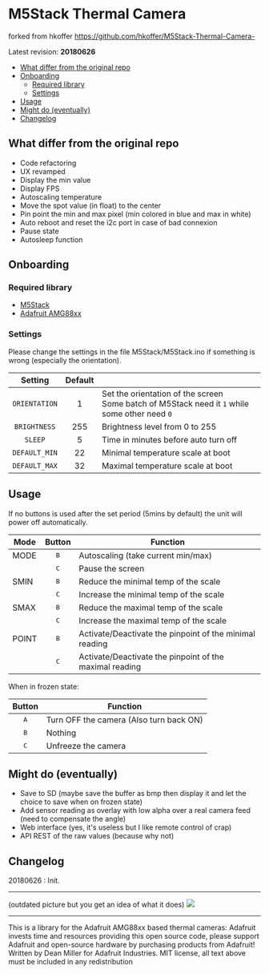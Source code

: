 # M5Stack Thermal Camera
forked from hkoffer https://github.com/hkoffer/M5Stack-Thermal-Camera-

Latest revision: **20180626**

* [What differ from the original repo](#what-differ-from-the-original-repo)
* [Onboarding](#onboarding)
  + [Required library](#required-library)
  + [Settings](#settings)
* [Usage](#usage)
* [Might do (eventually)](#might-do-eventually)
* [Changelog](#changelog)

## What differ from the original repo
- Code refactoring
- UX revamped
- Display the min value
- Display FPS
- Autoscaling temperature
- Move the spot value (in float) to the center
- Pin point the min and max pixel (min colored in blue and max in white)
- Auto reboot and reset the i2c port in case of bad connexion
- Pause state
- Autosleep function

## Onboarding
### Required library
  - [M5Stack](https://github.com/m5stack/M5Stack)
  - [Adafruit AMG88xx](https://github.com/adafruit/Adafruit_AMG88xx)

### Settings
Please change the settings in the file M5Stack/M5Stack.ino if something is wrong (especially the orientation).

| Setting | Default | |
|:-:|:-:|---|
|`ORIENTATION`|1|Set the orientation of the screen<br>Some batch of M5Stack need it `1` while some other need `0`|
|`BRIGHTNESS`|255|Brightness level from 0 to 255|
|`SLEEP`|5|Time in minutes before auto turn off|
|`DEFAULT_MIN`|22|Minimal temperature scale at boot|
|`DEFAULT_MAX`|32|Maximal temperature scale at boot|

## Usage
If no buttons is used after the set period (5mins by default) the unit will power off automatically.

| Mode | Button | Function |
|---|:-:|---|
|MODE|<kbd>  B  </kbd>|Autoscaling (take current min/max)|
||<kbd>C</kbd>|Pause the screen|
|SMIN|<kbd>B</kbd>|Reduce the minimal temp of the scale|
||<kbd>C</kbd>|Increase the minimal temp of the scale|
|SMAX|<kbd>B</kbd>|Reduce the maximal temp of the scale|
||<kbd>C</kbd>|Increase the maximal temp of the scale|
|POINT|<kbd>B</kbd>|Activate/Deactivate the pinpoint of the minimal reading|
||<kbd>C</kbd>|Activate/Deactivate the pinpoint of the maximal reading|

When in frozen state:

|Button|Function|
|:-:|---|
|<kbd>A</kbd>|Turn OFF the camera (Also turn back ON)|
|<kbd>B</kbd>|Nothing|
|<kbd>C</kbd>|Unfreeze the camera|

## Might do (eventually)
- Save to SD (maybe save the buffer as bmp then display it and let the choice to save when on frozen state)
- Add sensor reading as overlay with low alpha over a real camera feed (need to compensate the angle)
- Web interface (yes, it's useless but I like remote control of crap)
- API REST of the raw values (because why not)

## Changelog
20180626 : Init.

---
(outdated picture but you get an idea of what it does)
<img style="-webkit-user-select: none;cursor: zoom-in;" src="https://raw.githubusercontent.com/m600x/M5Stack-Thermal-Camera/master/m5stack.jpg" >

---

This is a library for the Adafruit AMG88xx based thermal cameras:
Adafruit invests time and resources providing this open source code, please support Adafruit and open-source hardware by purchasing products from Adafruit!
Written by Dean Miller for Adafruit Industries. MIT license, all text above must be included in any redistribution
